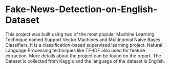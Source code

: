 # Fake-News-Detection-on-English-Dataset
This project was built using two of the most popular Machine Learning Technique named Support Vector Machines and Multinomial Naive Bayes Classifiers. It is a classification-based supervised learning project. Natural Language Processing techniques like TF-IDF also used for feature extraction. More details about the project can be found on the report.
The Dataset is collected from Kaggle and the language of the dataset is English. 
